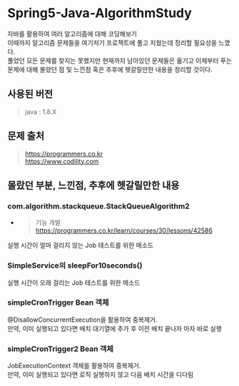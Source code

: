 # Spring5-Java-AlgorithmStudy
자바를 활용하여 여러 알고리즘에 대해 코딩해보기  
이때까지 알고리즘 문제들을 여기저기 프로젝트에 풀고 지웠는데 정리할 필요성을 느꼈다.  
풀었던 모든 문제를 찾지는 못했지만 현재까지 남아있던 문제들은 옮기고 이제부터 푸는 문제에 대해 몰랐던 점 및 느낀점 혹은 추후에 헷갈릴만한 내용을 정리할 것이다.  

## 사용된 버전

>java : 1.8.X  

## 문제 출처
>https://programmers.co.kr  
>https://www.codility.com


## 몰랐던 부분, 느낀점, 추후에 헷갈릴만한 내용 

### com.algorithm.stackqueue.StackQueueAlgorithm2
* > 기능 개발
https://programmers.co.kr/learn/courses/30/lessons/42586

실행 시간이 얼마 걸리지 않는 Job 테스트를 위한 메소드


### SimpleService의 sleepFor10seconds()

실행 시간이 오래 걸리는 Job 테스트를 위한 메소드

### simpleCronTrigger Bean 객체

@DisallowConcurrentExecution을 활용하여 중복제거.  
만약, 이미 실행되고 있다면 배치 대기열에 추가 후 이전 배치 끝나자 마자 바로 실행

### simpleCronTrigger2 Bean 객체

JobExecutionContext 객체를 활용하여 중복제거.  
만약, 이미 실행되고 있다면 로직 실행하지 않고 다음 배치 시간을 디다림
